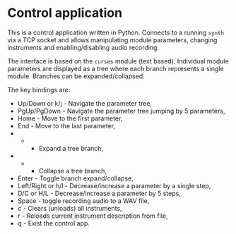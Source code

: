 # Control application

This is a control application written in Python. Connects to a running `synth` via a TCP socket and allows manipulating module parameters, changing instruments and enabling/disabling audio recording.

The interface is based on the `curses` module (text based). Individual module parameters are displayed as a tree where each branch represents a single module. Branches can be expanded/collapsed.

The key bindings are:
- Up/Down or k/j - Navigate the parameter tree,
- PgUp/PgDown - Navigate the parameter tree jumping by 5 parameters,
- Home - Move to the first parameter,
- End - Move to the last parameter,
- + - Expand a tree branch,
- - - Collapse a tree branch,
- Enter - Toggle branch expand/collapse,
- Left/Right or h/l - Decrease/increase a parameter by a single step,
- D/C or H/L - Decrease/increase a parameter by 5 steps,
- Space - toggle recording audio to a WAV file,
- c - Clears (unloads) all instruments,
- r - Reloads current instrument description from file,
- q - Exist the control app.
